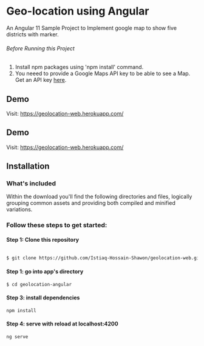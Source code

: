 # Geo-location using Angular 
An Angular 11 Sample Project to Implement google map to show  five districts with marker.

###### Before Running this Project
 1. Install npm packages using 'npm install' command.
 2. You neeed to provide a Google Maps API key to be able to see a Map. Get an API key [here](https://developers.google.com/maps/documentation/javascript/get-api-key?hl=en#key). 
## Demo

Visit: https://geolocation-web.herokuapp.com/

## Demo

Visit: https://geolocation-web.herokuapp.com/


## Installation

### What's included

Within the download you'll find the following directories and files, logically grouping common assets and providing both compiled and minified variations.

### Follow these steps to get started:

#### Step 1: Clone this repository
``` bash

$ git clone https://github.com/Istiaq-Hossain-Shawon/geolocation-web.git
```
#### Step 1: go into app's directory
```
$ cd geolocation-angular
```
#### Step 3: install dependencies
```
npm install
```
#### Step 4: serve with  reload at localhost:4200
```
ng serve
```

